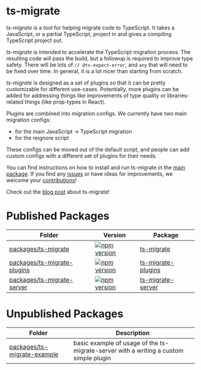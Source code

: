 # ts-migrate

*ts-migrate* is a tool for helping migrate code to TypeScript.
It takes a JavaScript, or a partial TypeScript, project in and gives a compiling TypeScript project out.

*ts-migrate* is intended to accelerate the TypeScript migration process. The resulting code will pass the build, but a followup is required to improve type safety. There will be lots of `// @ts-expect-error`, and `any` that will need to be fixed over time. In general, it is a lot nicer than starting from scratch.

*ts-migrate* is designed as a set of plugins so that it can be pretty customizable for different use-cases. Potentially, more plugins can be added for addressing things like improvements of type quality or libraries-related things (like prop-types in React).

Plugins are combined into migration configs. We currently have two main migration configs:

* for the main JavaScript → TypeScript migration
* for the reignore script

These configs can be moved out of the default script, and people can add custom configs with a different set of plugins for their needs.

You can find instructions on how to install and run ts-migrate in the [main package](./packages/ts-migrate/). If you find any [issues](https://github.com/airbnb/ts-migrate/issues) or have ideas for improvements, we welcome your [contributions](https://github.com/airbnb/ts-migrate/blob/master/CONTRIBUTING.md)!

Check out the [blog post](https://medium.com/airbnb-engineering/ts-migrate-a-tool-for-migrating-to-typescript-at-scale-cd23bfeb5cc) about ts-migrate!


# Published Packages

| Folder | Version | Package |
| ------ | ------- | ------- |
| [packages/ts-migrate](./packages/ts-migrate/) | [![npm version](https://badge.fury.io/js/ts-migrate.svg)](https://badge.fury.io/js/ts-migrate) | [ts-migrate](https://www.npmjs.com/package/ts-migrate) |
| [packages/ts-migrate-plugins](./packages/ts-migrate-plugins/) | [![npm version](https://badge.fury.io/js/ts-migrate-plugins.svg)](https://badge.fury.io/js/ts-migrate-plugins) | [ts-migrate-plugins](https://www.npmjs.com/package/ts-migrate-plugins) |
| [packages/ts-migrate-server](./packages/ts-migrate-server/) | [![npm version](https://badge.fury.io/js/ts-migrate-server.svg)](https://badge.fury.io/js/ts-migrate-server) | [ts-migrate-server](https://www.npmjs.com/package/ts-migrate-server) |

# Unpublished Packages

| Folder | Description |
| ------ | -----------|
| [packages/ts-migrate-example](./packages/ts-migrate-example/) | basic example of usage of the ts-migrate-server with a writing a custom simple plugin |

